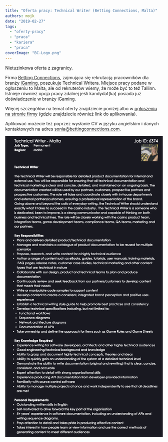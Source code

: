 ```yaml
---
title: "Oferta pracy: Technical Writer (Betting Connections, Malta)"
authors: mojk
date: "2019-02-27"
tags:
  - "oferty-pracy"
  - "praca"
  - "kariera"
  - "praca"
coverImage: "BC-Logo.png"
---
```


Nietuzinkowa oferta z zagranicy.

<!--truncate-->

Firma [Betting Connections](https://www.bettingconnections.com/), zajmująca się
rekrutacją pracowników dla branży
[iGaming](https://stronggaming.com/what-is-igaming/), poszukuje Technical
Writera. Miejsce pracy podane w ogłoszeniu to Malta, ale od rekruterów wiemy, że
może być to też Tallinn. Istnieje również opcja pracy zdalnej jeśli kandydat(ka)
posiada już doświadczenie w branży iGaming.

Więcej szczegółów na temat oferty znajdziecie poniżej albo
w [ogłoszeniu na stronie firmy](https://www.bettingconnections.com/job/?job=technical-writer-jid6374) (gdzie
znajdziecie również link do aplikowania).

Aplikować możecie też poprzez wysłanie CV w języku angielskim i danych
kontaktowych na
adres [sonia@bettingconnections.com](mailto:sonia@bettingconnections.com).

[![](images/tech_writer_betting_connections.png)](http://techwriter.pl/wp-content/uploads/2019/02/tech_writer_betting_connections.png)
